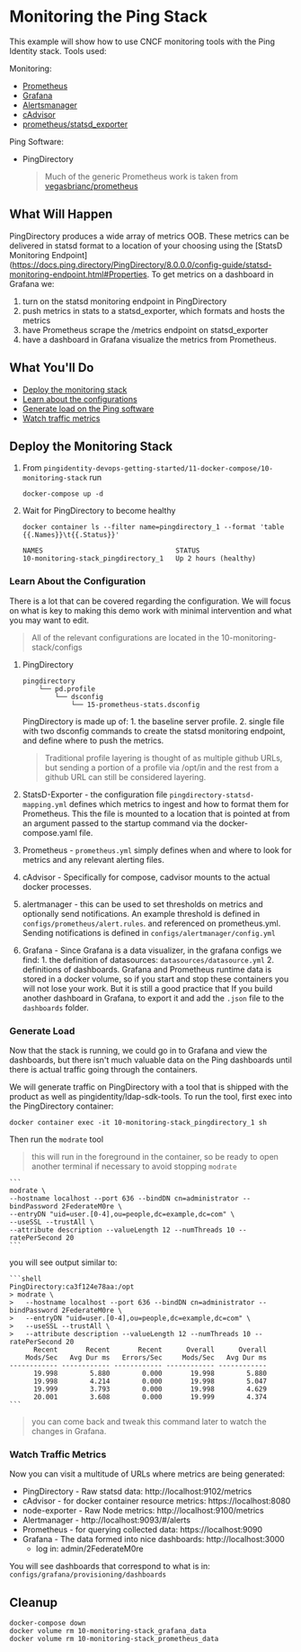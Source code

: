 # Monitoring the Ping Stack

This example will show how to use CNCF monitoring tools with the Ping Identity stack. 
Tools used:

Monitoring:
- [Prometheus](https://prometheus.io/)
- [Grafana](https://grafana.com/)
- [Alertsmanager](https://github.com/prometheus/alertmanager)
- [cAdvisor](https://github.com/google/cadvisor)
- [prometheus/statsd_exporter](https://github.com/prometheus/statsd_exporter)

Ping Software:
- PingDirectory

  > Much of the generic Prometheus work is taken from [vegasbrianc/prometheus](https://github.com/vegasbrianc/prometheus)

## What Will Happen

PingDirectory produces a wide array of metrics OOB. These metrics can be delivered in statsd format to a location of your choosing using the [StatsD Monitoring Endpoint](https://docs.ping.directory/PingDirectory/8.0.0.0/config-guide/statsd-monitoring-endpoint.html#Properties. 
To get metrics on a dashboard in Grafana we: 
1. turn on the statsd monitoring endpoint in PingDirectory
2. push metrics in stats to a statsd_exporter, which formats and hosts the metrics
3. have Prometheus scrape the /metrics endpoint on statsd_exporter
4. have a dashboard in Grafana visualize the metrics from Prometheus. 

## What You'll Do

* [Deploy the monitoring stack](#deploy-the-monitoring-stack)
* [Learn about the configurations](#learn-about-the-configurations)
* [Generate load on the Ping software](#generate-load)
* [Watch traffic metrics](#watch-traffic-metrics)
<!-- * Learn how to configure further -->

## Deploy the Monitoring Stack

1. From `pingidentity-devops-getting-started/11-docker-compose/10-monitoring-stack` run
    ```
    docker-compose up -d
    ```
2. Wait for PingDirectory to become healthy

    ```shell
    docker container ls --filter name=pingdirectory_1 --format 'table {{.Names}}\t{{.Status}}'                                
    
    NAMES                                 STATUS
    10-monitoring-stack_pingdirectory_1   Up 2 hours (healthy)
    ```
### Learn About the Configuration

  There is a lot that can be covered regarding the configuration. We will focus on what is key to making this demo work with minimal intervention and what you may want to edit. 
  
  > All of the relevant configurations are located in the 10-monitoring-stack/configs
  
  1. PingDirectory
      ```
      pingdirectory
          └── pd.profile
              └── dsconfig
                  └── 15-prometheus-stats.dsconfig
      ```

      PingDirectory is made up of: 1. the baseline server profile. 2. single file with two dsconfig commands to create the statsd monitoring endpoint, and define where to push the metrics. 
      > Traditional profile layering is thought of as multiple github URLs, but sending a portion of a profile via /opt/in and the rest from a github URL can still be considered layering. 

  2. StatsD-Exporter - the configuration file `pingdirectory-statsd-mapping.yml` defines which metrics to ingest and how to format them for Prometheus. This the file is mounted to a location that is pointed at from an argument passed to the startup command via the docker-compose.yaml file.

  3. Prometheus - `prometheus.yml` simply defines when and where to look for metrics and any relevant alerting files. 

  4. cAdvisor - Specifically for compose, cadvisor mounts to the actual docker processes. 

  5. alertmanager - this can be used to set thresholds on metrics and optionally send notifications. An example threshold is defined in `configs/prometheus/alert.rules`. and referenced on prometheus.yml. Sending notifications is defined in `configs/alertmanager/config.yml`

  6. Grafana - Since Grafana is a data visualizer, in the grafana configs we find: 1. the definition of datasources: `datasources/datasource.yml` 2. definitions of dashboards. 
    Grafana and Prometheus runtime data is stored in a docker volume, so if you start and stop these containers you will not lose your work. But it is still a good practice that If you build another dashboard in Grafana, to export it and add the `.json` file to the `dashboards` folder. 

### Generate Load

  Now that the stack is running, we could go in to Grafana and view the dashboards, but there isn't much valuable data on the Ping dashboards until there is actual traffic going through the containers. 

  We will generate traffic on PingDirectory with a tool that is shipped with the product as well as pingidentity/ldap-sdk-tools.
  To run the tool, first exec into the PingDirectory container: 
  ```
  docker container exec -it 10-monitoring-stack_pingdirectory_1 sh
  ```
  Then run the `modrate` tool
  > this will run in the foreground in the container, so be ready to open another terminal if necessary to avoid stopping `modrate`
    
    ```
    modrate \
    --hostname localhost --port 636 --bindDN cn=administrator --bindPassword 2FederateM0re \
    --entryDN "uid=user.[0-4],ou=people,dc=example,dc=com" \
    --useSSL --trustAll \
    --attribute description --valueLength 12 --numThreads 10 --ratePerSecond 20
    ```
  you will see output similar to:

    ```shell
    PingDirectory:ca3f124e78aa:/opt
    > modrate \
    >   --hostname localhost --port 636 --bindDN cn=administrator --bindPassword 2FederateM0re \
    >   --entryDN "uid=user.[0-4],ou=people,dc=example,dc=com" \
    >   --useSSL --trustAll \
    >   --attribute description --valueLength 12 --numThreads 10 --ratePerSecond 20
          Recent       Recent       Recent      Overall      Overall
        Mods/Sec   Avg Dur ms   Errors/Sec     Mods/Sec   Avg Dur ms
    ------------ ------------ ------------ ------------ ------------
          19.998        5.880        0.000       19.998        5.880
          19.998        4.214        0.000       19.998        5.047
          19.999        3.793        0.000       19.998        4.629
          20.001        3.608        0.000       19.999        4.374
    ```
  > you can come back and tweak this command later to watch the changes in Grafana. 

### Watch Traffic Metrics

Now you can visit a multitude of URLs where metrics are being generated:

  * PingDirectory - Raw statsd data: http://localhost:9102/metrics
  * cAdvisor - for docker container resource metrics: https://localhost:8080
  * node-exporter - Raw Node metrics: http://localhost:9100/metrics
  * Alertmanager -  http://localhost:9093/#/alerts
  * Prometheus - for querying collected data: https://localhost:9090
  * Grafana - The data formed into nice dashboards: http://localhost:3000
    * log in: admin/2FederateM0re

You will see dashboards that correspond to what is in: `configs/grafana/provisioning/dashboards`

## Cleanup

```
docker-compose down
docker volume rm 10-monitoring-stack_grafana_data
docker volume rm 10-monitoring-stack_prometheus_data
```